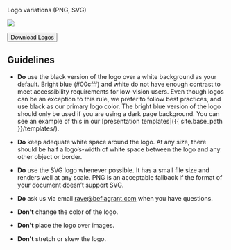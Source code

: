 ---
---

Logo variations (PNG, SVG)

<img src="/images/logo.png" class="w-[200px]"/>


<button type="button" class="inline-block px-6 py-2.5 text-white bg-black rounded">Download Logos</button>

## Guidelines

*	**Do** use the black version of the logo over a white background as your default. Bright blue (#00cfff) and white do not have enough contrast to meet accessibility requirements for low-vision users. Even though logos can be an exception to this rule, we prefer to follow best practices, and use black as our primary logo color. The bright blue version of the logo should only be used if you are using a dark page background. You can see an example of this in our [presentation templates]({{ site.base_path }}/templates/).

*	**Do** keep adequate white space around the logo. At any size, there should be half a logo&rsquo;s-width of white space between the logo and any other object or border.

*	**Do** use the SVG logo whenever possible. It has a small file size and renders well at any scale. PNG is an acceptable fallback if the format of your document doesn&rsquo;t support SVG.

*	**Do** ask us via email [rave@beflagrant.com](mailto:rave@beflagrant.com) when you have questions.

*	**Don't** change the color of the logo.

*	**Don't** place the logo over images.

*	**Don't** stretch or skew the logo.